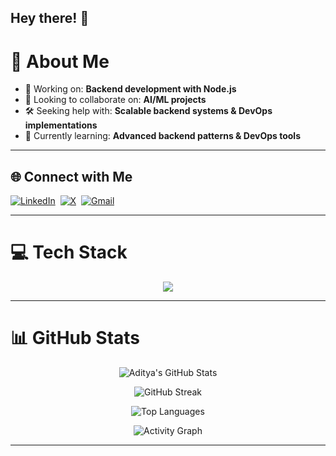 ## Hey there! 👋


# 🚀 About Me
- 🔭 Working on: **Backend development with Node.js**  
- 🤝 Looking to collaborate on: **AI/ML projects**  
- 🛠️ Seeking help with: **Scalable backend systems & DevOps implementations**  
- 🌱 Currently learning: **Advanced backend patterns & DevOps tools**


---


## 🌐 Connect with Me
[![LinkedIn](https://img.shields.io/badge/LinkedIn-%230077B5.svg?logo=linkedin&logoColor=white&style=flat-square)](https://www.linkedin.com/in/aditya-paul-a4457a288/) 
[![X](https://img.shields.io/badge/Twitter-%23000000.svg?logo=x&logoColor=white&style=flat-square)](https://x.com/i_aditya_paul) 
[![Gmail](https://img.shields.io/badge/Email-D14836?logo=gmail&logoColor=white&style=flat-square)](mailto:aditkumar619@gmail.com)


---


# 💻 Tech Stack
<p align="center">
<img src="https://skillicons.dev/icons?i=c,css,js,java,md,nextjs,nestjs,nodejs,mongodb,numpy,sklearn,github,git" />
</p>


---


# 📊 GitHub Stats
<div align="center">


![Aditya's GitHub Stats](https://github-readme-stats.vercel.app/api?username=PurelyAditya&show_icons=true&theme=radical&hide_border=true&count_private=true)


![GitHub Streak](https://streak-stats.demolab.com?user=PurelyAditya&theme=radical&hide_border=true)


![Top Languages](https://github-readme-stats.vercel.app/api/top-langs/?username=PurelyAditya&layout=compact&theme=radical&hide_border=true)


![Activity Graph](https://github-readme-activity-graph.vercel.app/graph?username=PurelyAditya&theme=radical&hide_border=true&bg_color=0D1117&color=FF6E96&line=FCA17D&point=F9D423)


</div>


---


